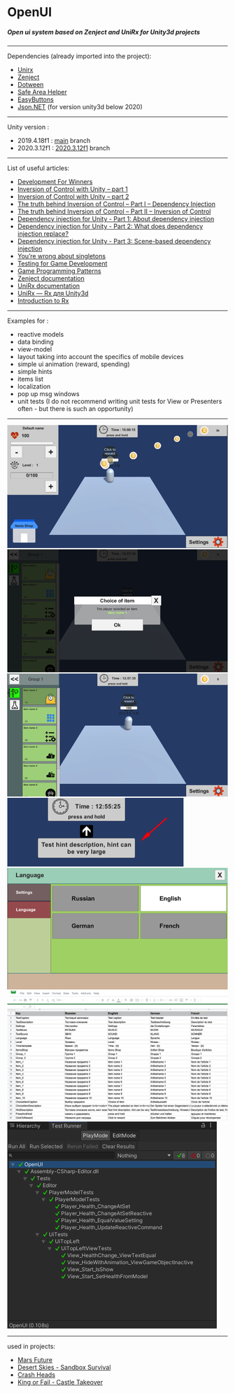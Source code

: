 # OpenUI

##### Open ui system based on Zenject and UniRx for Unity3d projects
****
Dependencies (already imported into the project):
- [Unirx](https://github.com/neuecc/UniRx/)
- [Zenject](https://github.com/modesttree/Zenject)
- [Dotween](http://dotween.demigiant.com/download.php)
- [Safe Area Helper](https://assetstore.unity.com/packages/tools/gui/safe-area-helper-130488)
- [EasyButtons](https://github.com/madsbangh/EasyButtons)
- [Json.NET](https://www.newtonsoft.com/json) (for version unity3d below 2020)
****
Unity version :
- 2019.4.18f1 : [main](https://github.com/vetcat/OpenUI) branch
- 2020.3.12f1 : [2020.3.12f1](https://github.com/vetcat/OpenUI/tree/2020.3.12f1) branch
****
List of useful articles:

- [ Development For Winners](https://grofit.gitbook.io/development-for-winners/)
- [Inversion of Control with Unity – part 1](https://www.sebaslab.com/ioc-container-unity-part-1/)
- [Inversion of Control with Unity – part 2](https://www.sebaslab.com/ioc-container-unity-part-2/)
- [The truth behind Inversion of Control – Part I – Dependency Injection](https://www.sebaslab.com/the-truth-behind-inversion-of-control-part-i-dependency-injection/)
- [The truth behind Inversion of Control – Part II – Inversion of Control](https://www.sebaslab.com/the-truth-behind-inversion-of-control-part-ii-inversion-of-control/)
- [Dependency injection for Unity - Part 1: About dependency injection](https://www.what-could-possibly-go-wrong.com/dependency-injection-for-unity-part-1/)
- [Dependency injection for Unity - Part 2: What does dependency injection replace?](https://www.what-could-possibly-go-wrong.com/dependency-injection-for-unity-part-2/)
- [Dependency injection for Unity - Part 3: Scene-based dependency injection](https://www.what-could-possibly-go-wrong.com/dependency-injection-for-unity-part-3/)
- [You’re wrong about singletons](https://www.what-could-possibly-go-wrong.com/singletons/)
- [Testing for Game Development](https://www.what-could-possibly-go-wrong.com/testing-for-game-development/)
- [Game Programming Patterns](http://gameprogrammingpatterns.com/)
- [Zenject documentation](https://github.com/modesttree/Zenject)
- [UniRx documentation](https://github.com/neuecc/UniRx)
- [UniRx — Rx для Unity3d](https://habr.com/ru/post/342660/)
- [Introduction to Rx](http://introtorx.com/)
****
Examples for :
- reactive models
- data binding 
- view-model 
- layout taking into account the specifics of mobile devices  
- simple ui animation (reward, spending)
- simple hints
- items list
- localization
- pop up msg windows
- unit tests (I do not recommend writing unit tests for View or Presenters often - but there is such an opportunity)

****

![OpenUI_1](https://github.com/vetcat/OpenUI/blob/main/OtherSource/Images/OpenUI_1.jpg "OpenUI_1")
![Pop up window](https://github.com/vetcat/OpenUI/blob/main/OtherSource/Images/Pop%20up%20window.png "Pop up window")
![Items](https://github.com/vetcat/OpenUI/blob/main/OtherSource/Images/Items.png "Items")
![Hint](https://github.com/vetcat/OpenUI/blob/main/OtherSource/Images/Hint.png "Hint")
![Localization_1](https://github.com/vetcat/OpenUI/blob/main/OtherSource/Images/Localization_1.png "Localization_1")
![Localization_2](https://github.com/vetcat/OpenUI/blob/main/OtherSource/Images/Localization_2.png "Localization_2")
![UnitTests](https://github.com/vetcat/OpenUI/blob/main/OtherSource/Images/UnitTests.png "UnitTest")

****

used in projects:
- [Mars Future](https://play.google.com/store/apps/details?id=com.smgame.mars)
- [Desert Skies - Sandbox Survival](https://play.google.com/store/apps/details?id=com.playdarium.desert.skies.raft.survival.adventure)
- [Crash Heads](https://apps.apple.com/au/app/crash-heads/id1613755546)
- [King or Fail - Castle Takeover](https://play.google.com/store/apps/details?id=com.playfocus.king)
